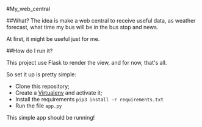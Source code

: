 #My_web_central

##What?
The idea is make a web central to receive useful data, as weather forecast, what time my bus will be in the bus stop and news.

At first, it might be useful just for me.

##How do I run it?

This project use Flask to render the view, and for now, that's all.

So set it up is pretty simple:
- Clone this repository;
- Create a [Virtualenv](https://virtualenv.pypa.io/en/latest/) and activate it;
- Install the requirements ```pip3 install -r requirements.txt```
- Run the file ```app.py```

This simple app should be running!
